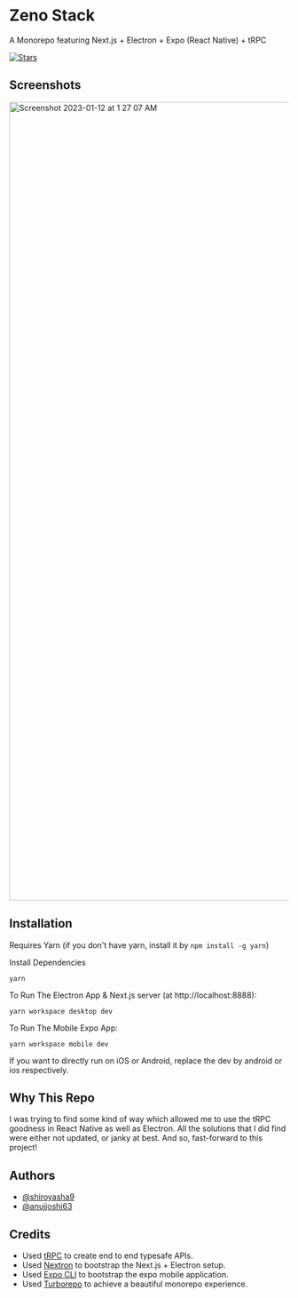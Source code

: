 # Zeno Stack

A Monorepo featuring Next.js + Electron + Expo (React Native) + tRPC

[![Stars](https://img.shields.io/github/stars/zeno-oss/zeno?style=social)](https://github.com/zeno-oss/zeno)

## Screenshots

<img width="1438" alt="Screenshot 2023-01-12 at 1 27 07 AM" src="https://user-images.githubusercontent.com/48734821/211905579-6cb2a4c1-c509-48ff-9f82-97e8af3ed308.png">


## Installation

Requires Yarn (if you don't have yarn, install it by `npm install -g yarn`)

Install Dependencies

```
yarn
```

To Run The Electron App & Next.js server (at http://localhost:8888):

```
yarn workspace desktop dev
```

To Run The Mobile Expo App:

```
yarn workspace mobile dev
```

If you want to directly run on iOS or Android, replace the dev by android or ios respectively.

## Why This Repo

I was trying to find some kind of way which allowed me to use the tRPC goodness in React Native as well as Electron.
All the solutions that I did find were either not updated, or janky at best.
And so, fast-forward to this project!

## Authors

- [@shiroyasha9](https://github.com/shiroyasha9)
- [@anujjoshi63](https://github.com/anujjoshi63)

## Credits

- Used [tRPC](https://github.com/trpc/trpc) to create end to end typesafe APIs.
- Used [Nextron](https://github.com/saltyshiomix/nextron) to bootstrap the Next.js + Electron setup.
- Used [Expo CLI](https://docs.expo.dev/) to bootstrap the expo mobile application.
- Used [Turborepo](https://github.com/vercel/turbo) to achieve a beautiful monorepo experience.
